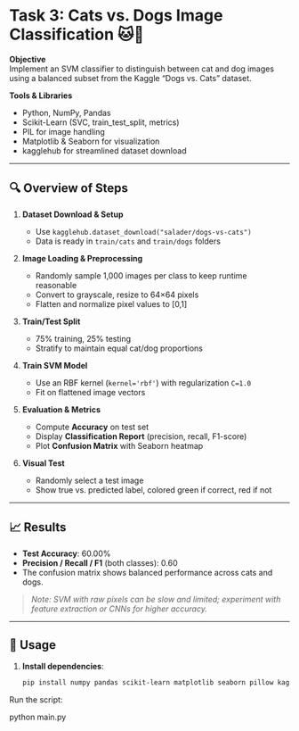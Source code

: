 # Task 3: Cats vs. Dogs Image Classification 🐱🦮

**Objective**  
Implement an SVM classifier to distinguish between cat and dog images using a balanced subset from the Kaggle “Dogs vs. Cats” dataset.

**Tools & Libraries**  
- Python, NumPy, Pandas  
- Scikit-Learn (SVC, train_test_split, metrics)  
- PIL for image handling  
- Matplotlib & Seaborn for visualization  
- kagglehub for streamlined dataset download  

---

## 🔍 Overview of Steps

1. **Dataset Download & Setup**  
   - Use `kagglehub.dataset_download("salader/dogs-vs-cats")`  
   - Data is ready in `train/cats` and `train/dogs` folders  

2. **Image Loading & Preprocessing**  
   - Randomly sample 1,000 images per class to keep runtime reasonable  
   - Convert to grayscale, resize to 64×64 pixels  
   - Flatten and normalize pixel values to [0,1]  

3. **Train/Test Split**  
   - 75% training, 25% testing  
   - Stratify to maintain equal cat/dog proportions  

4. **Train SVM Model**  
   - Use an RBF kernel (`kernel='rbf'`) with regularization `C=1.0`  
   - Fit on flattened image vectors  

5. **Evaluation & Metrics**  
   - Compute **Accuracy** on test set  
   - Display **Classification Report** (precision, recall, F1-score)  
   - Plot **Confusion Matrix** with Seaborn heatmap  

6. **Visual Test**  
   - Randomly select a test image  
   - Show true vs. predicted label, colored green if correct, red if not  

---

## 📈 Results

- **Test Accuracy**: 60.00%  
- **Precision / Recall / F1** (both classes): 0.60  
- The confusion matrix shows balanced performance across cats and dogs.

> *Note: SVM with raw pixels can be slow and limited; experiment with feature extraction or CNNs for higher accuracy.*

---

## 🔧 Usage

1. **Install dependencies**:  
   ```bash
   pip install numpy pandas scikit-learn matplotlib seaborn pillow kagglehub
Run the script:

python main.py
